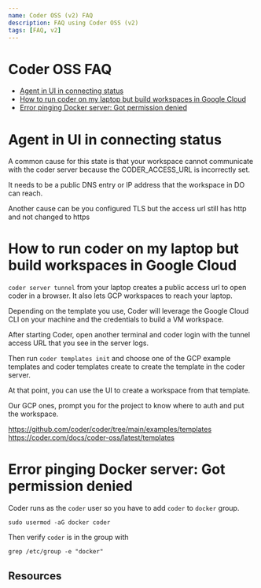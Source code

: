 ```yaml
---
name: Coder OSS (v2) FAQ
description: FAQ using Coder OSS (v2)
tags: [FAQ, v2]
---
```


# Coder OSS FAQ
- [Agent in UI in connecting status](#connecting-status)
- [How to run coder on my laptop but build workspaces in Google Cloud](#how-to-run-coder-on-my-laptop-but-build-workspaces-in-google-cloud)
- [Error pinging Docker server: Got permission denied](#error-pinging-docker-server-got-permission-denied)

# Agent in UI in connecting status
A common cause for this state is that your workspace cannot communicate with the coder server because the CODER_ACCESS_URL is incorrectly set.

It needs to be a public DNS entry or IP address that the workspace in DO can reach.

Another cause can be you configured TLS but the access url still has http and not changed to https

# How to run coder on my laptop but build workspaces in Google Cloud
`coder server tunnel` from your laptop creates a public access url to open coder in a browser. It also lets GCP workspaces to reach your laptop.

Depending on the template you use, Coder will leverage the Google Cloud CLI on your machine and the credentials to build a VM workspace.

After starting Coder, open another terminal and coder login with the tunnel access URL that you see in the server logs.

Then run `coder templates init` and choose one of the GCP example templates and coder templates create to create the template in the coder server.

At that point, you can use the UI to create a workspace from that template.

Our GCP ones, prompt you for the project to know where to auth and put the workspace.

https://github.com/coder/coder/tree/main/examples/templates
https://coder.com/docs/coder-oss/latest/templates

# Error pinging Docker server: Got permission denied
Coder runs as the `coder` user so you have to add `coder` to `docker` group.
```console
sudo usermod -aG docker coder
```
Then verify `coder` is in the group with
```console
grep /etc/group -e "docker"
```

## Resources
